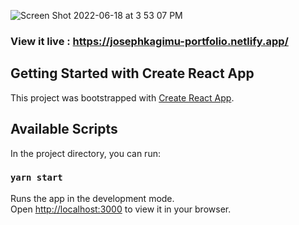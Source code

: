 ![Screen Shot 2022-06-18 at 3 53 07 PM](https://user-images.githubusercontent.com/88326256/174438712-da2cbdde-1765-48af-b88c-c7577f4c7ed2.png)

### View it live : https://josephkagimu-portfolio.netlify.app/


## Getting Started with Create React App

This project was bootstrapped with [Create React App](https://github.com/facebook/create-react-app).

## Available Scripts

In the project directory, you can run:

### `yarn start`

Runs the app in the development mode.\
Open [http://localhost:3000](http://localhost:3000) to view it in your browser.

